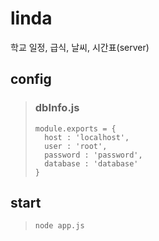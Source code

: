 # linda
학교 일정, 급식, 날씨, 시간표(server)

## config

>### dbInfo.js
>```
>module.exports = {
>	host : 'localhost',
>	user : 'root',
>	password : 'password',
>	database : 'database'
>}
>```

## start
>```
>node app.js
>```
